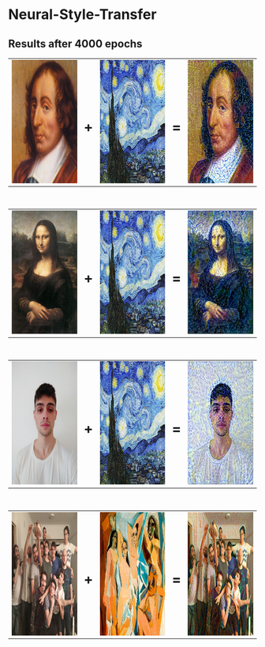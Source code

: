 # Neural-Style-Transfer

## Results after 4000 epochs

<table>
  <tr>
    <td><img src="https://github.com/WilliamGaggiotti/Neural-Style-Transfer/blob/main/style_images/van_gogh/pascal_noche_estrellada/pascal.jpg" width="250"       height="250" /> </td>
    <td><h1>+</h1></td>
    <td><img src="https://github.com/WilliamGaggiotti/Neural-Style-Transfer/blob/main/style_images/van_gogh/noche_estrellada.jpeg" width="250" height="250" /></td>
    <td><h1>=</h1></td>
    <td><img src="https://github.com/WilliamGaggiotti/Neural-Style-Transfer/blob/main/style_images/van_gogh/pascal_noche_estrellada/generated/Pascal_van_gogh_at_iteration_3900.png" width="250" height="250" /></td>
  </tr>
 </table>
 </br>

<table>
  <tr>
    <td><img src="https://github.com/WilliamGaggiotti/Neural-Style-Transfer/blob/main/style_images/van_gogh/mona_lisa_noche_estrellada/mona_lisa.jpg" width="250"       height="250" /> </td>
    <td><h1>+</h1></td>
    <td><img src="https://github.com/WilliamGaggiotti/Neural-Style-Transfer/blob/main/style_images/van_gogh/noche_estrellada.jpeg" width="250" height="250" /></td>
    <td><h1>=</h1></td>
    <td><img src="https://github.com/WilliamGaggiotti/Neural-Style-Transfer/blob/main/style_images/van_gogh/mona_lisa_noche_estrellada/generated/william2_van_gogh_at_iteration_3900.png" width="250" height="250" /></td>
  </tr>
 </table>
 </br>
 
 <table>
  <tr>
    <td><img src="https://github.com/WilliamGaggiotti/Neural-Style-Transfer/blob/main/style_images/van_gogh/content_1_noche_estrellada/content_1.jpg" width="250"       height="250" /> </td>
    <td><h1>+</h1></td>
    <td><img src="https://github.com/WilliamGaggiotti/Neural-Style-Transfer/blob/main/style_images/van_gogh/noche_estrellada.jpeg" width="250" height="250" /></td>
    <td><h1>=</h1></td>
    <td><img src="https://github.com/WilliamGaggiotti/Neural-Style-Transfer/blob/main/style_images/van_gogh/content_1_noche_estrellada/generated/William_van_gogh_at_iteration_3900.png" width="250" height="250" /></td>
  </tr>
 </table>
 </br>
 
 <table>
  <tr>
    <td><img src="https://github.com/WilliamGaggiotti/Neural-Style-Transfer/blob/main/style_images/picasso/amigos_de_avignon/amigos_de_avignon.jpeg" width="250"       height="250" /> </td>
    <td><h1>+</h1></td>
    <td><img src="https://github.com/WilliamGaggiotti/Neural-Style-Transfer/blob/main/style_images/picasso/de_avignon.jpg" width="250" height="250" /></td>
    <td><h1>=</h1></td>
    <td><img src="https://github.com/WilliamGaggiotti/Neural-Style-Transfer/blob/main/style_images/picasso/amigos_de_avignon/generated/amigos_de_avignon_at_iteration_3900.png" width="250" height="250" /></td>
  </tr>
 </table>

